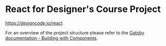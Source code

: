 # React for Designer's Course Project

https://designcode.io/react

For an overview of the project structure please refer to the [Gatsby documentation - Building with Components](https://www.gatsbyjs.org/docs/building-with-components/).

